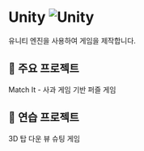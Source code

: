 # Unity ![Unity](https://img.shields.io/badge/unity-%23000000.svg?style=for-the-badge&logo=unity&logoColor=white)
유니티 엔진을 사용하여 게임을 제작합니다.<br>

## 📌 주요 프로젝트
Match It - 사과 게임 기반 퍼즐 게임<br>

## 📝 연습 프로젝트
3D 탑 다운 뷰 슈팅 게임<br>
